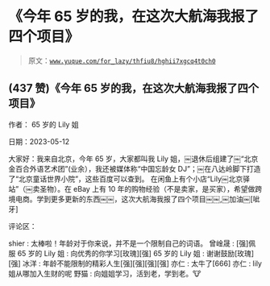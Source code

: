 # 《今年 65 岁的我，在这次大航海我报了四个项目》

> 原文：[`www.yuque.com/for_lazy/thfiu8/hghii7xgcq4t0ch0`](https://www.yuque.com/for_lazy/thfiu8/hghii7xgcq4t0ch0)



## (437 赞)《今年 65 岁的我，在这次大航海我报了四个项目》 

作者： 65 岁的 Lily 姐 

日期：2023-05-12 

大家好：我来自北京，今年 65 岁，大家都叫我 Lily 姐，￼退休后组建了￼“北京金百合外语艺术团”(业余），我还被媒体称“中国忘龄女 DJ”；￼在八达岭脚下打造了“北京童话世界小院”，这些百度可以查到。 在闲鱼上有个小店“Lily￼北京驿站”（￼卖圣物）。在 eBay 上有 10 年的购物经验（不是卖家，是买家），希望做跨境电商。学到更多更新的东西￼￼，这次大航海我报了四个项目￼￼,￼加油￼[呲牙] 

评论区： 

shier : 太棒啦！年龄对于你来说，并不是一个限制自己的词语。 曾崯晟 : [强]佩服 65 岁的 Lily 姐 : 向优秀的你学习[玫瑰][强] 65 岁的 Lily 姐 : 谢谢鼓励[玫瑰][强] 冰洋 : 年龄不能限制的精彩人生[强][强][强][强] 亦仁 : 太牛了[666] 亦仁 : lily 姐从哪加入生财的呢 野猫 : 向姐姐学习，活到老，学到老。🐮